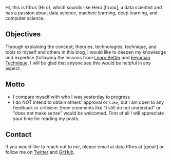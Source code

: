 <!--
.. title: About
.. slug: about
.. tags: 
.. date: 2019-02-03 22:39:39 UTC-08:00
.. category: 
.. link: 
.. description: 
.. type: text
-->

Hi, this is h1ros (Hiro), which sounds like Hero [hɪɹoʊ], a data scientist and has a passion about data science, machine learning, deep learning, and computer science. 


## Objectives 
Through explaining the concept, theories, technologies, technique, and tools to myself and others in this blog, I would like to deepen my knowledge and expertise (following the lessons from [Learn Better](https://www.amazon.com/Learn-Better-Mastering-Business-Anything-ebook/dp/B01IIQQF10/ref=sr_1_2?keywords=learn+better&qid=1551251923&s=books&sr=1-2) and [Feynman Technique](https://mattyford.com/blog/2014/1/23/the-feynman-technique-model). I will be glad that anyone see this would be helpful in any aspect. 

## Motto
* I compare myself with who I was yesterday to progress
* I do NOT intend to obtain others' approval or `like`, but I am open to any feedback or critisism. Even comments like "I still do not understad" or "does not make sense" would be welcomed. First of all I will appreciate your time for reading my posts.


## Contact
If you would like to reach out to me, please email at data.h1ros at [gmail] or follow me on [Twitter]([https://twitter.com/__h1r0__) and [GitHub](https://github.com/h1ros).


